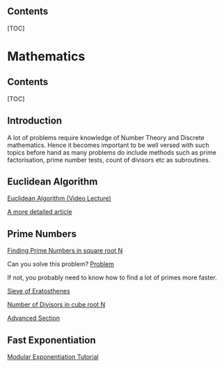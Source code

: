 ## Contents

[TOC]
# Mathematics

## Contents

[TOC]

## Introduction
A lot of problems require knowledge of Number Theory and Discrete mathematics. Hence it becomes important to be well versed with such topics before hand as many problems do include methods such as prime factorisation, prime number tests, count of divisors etc as subroutines.



## Euclidean Algorithm
[Euclidean Algorithm (Video Lecture)](https://www.khanacademy.org/computing/computer-science/cryptography/modarithmetic/a/the-euclidean-algorithm)

[A more detailed article](https://cp-algorithms.com/algebra/euclid-algorithm.html)

## Prime Numbers
[Finding Prime Numbers in square root N](https://math.stackexchange.com/questions/1039519/finding-prime-factors-by-taking-the-square-root/1039525#1039525)


Can you solve this problem? [Problem](https://www.spoj.com/problems/TDPRIMES/)

If not, you probably need to know how to find a lot of primes more faster.

[Sieve of Eratosthenes](https://cp-algorithms.com/algebra/sieve-of-eratosthenes.html)

[Number of Divisors in cube root N](https://codeforces.com/blog/entry/22317)

[Advanced Section](https://codeforces.com/blog/entry/8989)

## Fast Exponentiation 

[Modular Exponentiation Tutorial](https://discuss.codechef.com/t/a-tutorial-on-fast-modulo-multiplication-exponential-squaring/2899)
